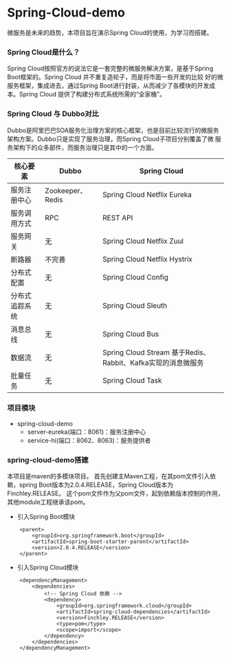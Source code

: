 # Spring-Cloud-demo
微服务是未来的趋势，本项目旨在演示Spring Cloud的使用，为学习而搭建。

### Spring Cloud是什么？

Spring Cloud按照官方的说法它是一套完整的微服务解决方案，是基于Spring Boot框架的。Spring Cloud 并不重复造轮子，而是将市面一些开发的比较
好的微服务框架，集成进去，通过Spring Boot进行封装，从而减少了各模块的开发成本。Spring Cloud 提供了构建分布式系统所需的“全家桶”。

### Spring Cloud 与 Dubbo对比
Dubbo是阿里巴巴SOA服务化治理方案的核心框架，也是目前比较流行的微服务架构方案。Dubbo只是实现了服务治理，而Spring Cloud子项目分别覆盖了微
服务架构下的众多部件，而服务治理只是其中的一个方面。

| 核心要素 | Dubbo | Spring Cloud |
| ------ | ------ | ------ |
| 服务注册中心 | Zookeeper、Redis | Spring Cloud Netflix Eureka |
| 服务调用方式 | RPC | REST API |
| 服务网关 | 无 | Spring Cloud Netflix Zuul |
| 断路器 | 不完善 |  Spring Cloud Netflix Hystrix |
| 分布式配置 | 无 | Spring Cloud Config |
| 分布式追踪系统 | 无 | Spring Cloud Sleuth |
| 消息总线 | 无 | Spring Cloud Bus |
| 数据流 | 无 | Spring Cloud Stream 基于Redis、Rabbit、Kafka实现的消息微服务 |
| 批量任务 | 无 | Spring Cloud Task |


### 项目模块
* spring-cloud-demo
    * server-eureka(端口：8061)：服务注册中心
    * service-hi(端口：8062、8063)：服务提供者
    
### spring-cloud-demo搭建
本项目是maven的多模块项目。
首先创建主Maven工程，在其pom文件引入依赖，spring Boot版本为2.0.4.RELEASE，Spring Cloud版本为Finchley.RELEASE。
这个pom文件作为父pom文件，起到依赖版本控制的作用，其他module工程继承该pom。

* 引入Spring Boot模块
    
```
    <parent>
        <groupId>org.springframework.boot</groupId>
        <artifactId>spring-boot-starter-parent</artifactId>
        <version>2.0.4.RELEASE</version>
    </parent>
```

* 引入Spring Cloud模块

```
    <dependencyManagement>
        <dependencies>
            <!-- Spring Cloud 依赖 -->
            <dependency>
                <groupId>org.springframework.cloud</groupId>
                <artifactId>spring-cloud-dependencies</artifactId>
                <version>Finchley.RELEASE</version>
                <type>pom</type>
                <scope>import</scope>
            </dependency>
        </dependencies>
    </dependencyManagement>
```
